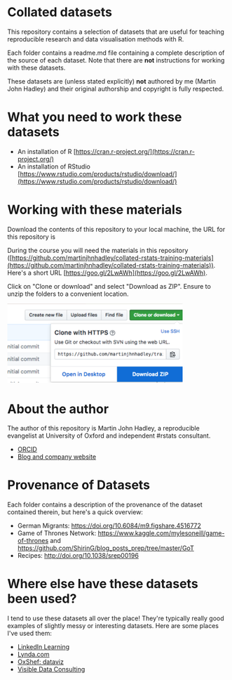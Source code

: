 # Collated datasets

This repository contains a selection of datasets that are useful for teaching reproducible research and data visualisation methods with R.

Each folder contains a readme.md file containing a complete description of the source of each dataset. Note that there are **not** instructions for working with these datasets.

These datasets are (unless stated explicitly) **not** authored by me (Martin John Hadley) and their original authorship and copyright is fully respected.

# What you need to work these datasets

- An installation of R [https://cran.r-project.org/](https://cran.r-project.org/)
- An installation of RStudio [https://www.rstudio.com/products/rstudio/download/](https://www.rstudio.com/products/rstudio/download/)

# Working with these materials

Download the contents of this repository to your local machine, the URL for this repository is 

During the course you will need the materials in this repository ([https://github.com/martinjhnhadley/collated-rstats-training-materials](https://github.com/martinjhnhadley/collated-rstats-training-materials)). Here's a short URL [https://goo.gl/2LwAWh](https://goo.gl/2LwAWh).

Click on "Clone or download" and select "Download as ZIP". Ensure to unzip the folders to a convenient location.

<img src="/download-repo.png" width="400">

# About the author

The author of this repository is Martin John Hadley, a reproducible evangelist at University of Oxford and independent #rstats consultant. 

- [ORCID](https://orcid.org/0000-0002-3039-6849)
- [Blog and company website](http://visibledata.co.uk)

# Provenance of Datasets

Each folder contains a description of the provenance of the dataset contained therein, but here's a quick overview:

- German Migrants: https://doi.org/10.6084/m9.figshare.4516772
- Game of Thrones Network: https://www.kaggle.com/mylesoneill/game-of-thrones and https://github.com/ShirinG/blog_posts_prep/tree/master/GoT
- Recipes: http://doi.org/10.1038/srep00196

# Where else have these datasets been used?

I tend to use these datasets all over the place! They're typically really good examples of slightly messy or interesting datasets. Here are some places I've used them:

- [LinkedIn Learning](https://www.linkedin.com/learning/instructors/martin-hadley)
- [Lynda.com](https://www.lynda.com/Martin-Hadley/4174500-1.html)
- [OxShef: dataviz](http://oxshef.netlify.com)
- [Visible Data Consulting](http://visibledata.co.uk)